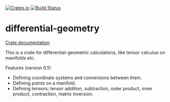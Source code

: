 [![Crates.io](https://img.shields.io/crates/v/differential-geometry.svg)](https://crates.io/crates/differential-geometry)
[![Build Status](https://travis-ci.org/fizyk20/differential-geometry.svg?branch=master)](https://travis-ci.org/fizyk20/differential-geometry)
# differential-geometry

[Crate documentation](https://fizyk20.github.io/differential-geometry/diffgeom)

This is a crate for differential-geometric calculations, like tensor calculus on manifolds etc.

Features (version 0.1):
- Defining coordinate systems and conversions between them.
- Defining points on a manifold.
- Defining tensors; tensor addition, subtraction, outer product, inner product, contraction, matrix inversion.